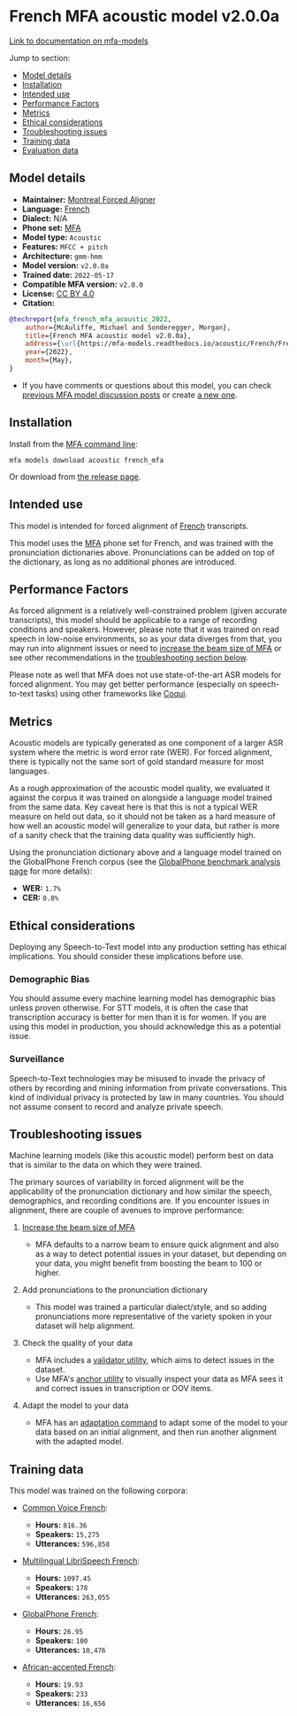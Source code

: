 
# French MFA acoustic model v2.0.0a

[Link to documentation on mfa-models](https://mfa-models.readthedocs.io/en/main/acoustic/french_mfa.html)

Jump to section:

- [Model details](#model-details)
- [Installation](#installation)
- [Intended use](#intended-use)
- [Performance Factors](#performance-factors)
- [Metrics](#metrics)
- [Ethical considerations](#ethical-considerations)
- [Troubleshooting issues](#troubleshooting-issues)
- [Training data](#training-data)
- [Evaluation data](#evaluation-data)

## Model details

- **Maintainer:** [Montreal Forced Aligner](https://montreal-forced-aligner.readthedocs.io/)
- **Language:** [French](https://en.wikipedia.org/wiki/French_language)
- **Dialect:** N/A
- **Phone set:** [MFA](https://mfa-models.readthedocs.io/en/refactor/mfa_phone_set.html#french)
- **Model type:** `Acoustic`
- **Features:** `MFCC + pitch`
- **Architecture:** `gmm-hmm`
- **Model version:** `v2.0.0a`
- **Trained date:** `2022-05-17`
- **Compatible MFA version:** `v2.0.0`
- **License:** [CC BY 4.0](https://github.com/MontrealCorpusTools/mfa-models/tree/main/acoustic/french/mfa/v2.0.0a/LICENSE)
- **Citation:**

```bibtex
@techreport{mfa_french_mfa_acoustic_2022,
	author={McAuliffe, Michael and Sonderegger, Morgan},
	title={French MFA acoustic model v2.0.0a},
	address={\url{https://mfa-models.readthedocs.io/acoustic/French/French MFA acoustic model v2_0_0a.html}},
	year={2022},
	month={May},
}
```

- If you have comments or questions about this model, you can check [previous MFA model discussion posts](https://github.com/MontrealCorpusTools/mfa-models/discussions?discussions_q=French+MFA+acoustic+model+v2.0.0a) or create [a new one](https://github.com/MontrealCorpusTools/mfa-models/discussions/new).

## Installation

Install from the [MFA command line](https://montreal-forced-aligner.readthedocs.io/en/latest/user_guide/models/index.html):

```
mfa models download acoustic french_mfa
```

Or download from [the release page](https://github.com/MontrealCorpusTools/mfa-models/releases/tag/acoustic-french_mfa-v2.0.0a).

## Intended use

This model is intended for forced alignment of [French](https://en.wikipedia.org/wiki/French_language) transcripts.

This model uses the [MFA](https://mfa-models.readthedocs.io/en/refactor/mfa_phone_set.html#french) phone set for French, and was trained with the pronunciation dictionaries above. Pronunciations can be added on top of the dictionary, as long as no additional phones are introduced.

## Performance Factors

As forced alignment is a relatively well-constrained problem (given accurate transcripts), this model should be applicable to a range of recording conditions and speakers. However, please note that it was trained on read speech in low-noise environments, so as your data diverges from that, you may run into alignment issues or need to [increase the beam size of MFA](https://montreal-forced-aligner.readthedocs.io/en/latest/user_guide/configuration/#configuring-specific-commands) or see other recommendations in the [troubleshooting section below](#troubleshooting-issues).

Please note as well that MFA does not use state-of-the-art ASR models for forced alignment. You may get better performance (especially on speech-to-text tasks) using other frameworks like [Coqui](https://coqui.ai/).

## Metrics

Acoustic models are typically generated as one component of a larger ASR system where the metric is word error rate (WER). For forced alignment, there is typically not the same sort of gold standard measure for most languages.

As a rough approximation of the acoustic model quality, we evaluated it against the corpus it was trained on alongside a language model trained from the same data.  Key caveat here is that this is not a typical WER measure on held out data, so it should not be taken as a hard measure of how well an acoustic model will generalize to your data, but rather is more of a sanity check that the training data quality was sufficiently high.

Using the pronunciation dictionary above and a language model trained on the GlobalPhone French corpus (see the [GlobalPhone benchmark analysis page](https://montreal-forced-aligner.readthedocs.io/en/latest/benchmarks/globalphone_transcriptions.html) for more details):

- **WER:** `1.7%`
- **CER:** `0.8%`

## Ethical considerations

Deploying any Speech-to-Text model into any production setting has ethical implications. You should consider these implications before use.

### Demographic Bias

You should assume every machine learning model has demographic bias unless proven otherwise. For STT models, it is often the case that transcription accuracy is better for men than it is for women. If you are using this model in production, you should acknowledge this as a potential issue.

### Surveillance

Speech-to-Text technologies may be misused to invade the privacy of others by recording and mining information from private conversations. This kind of individual privacy is protected by law in many countries. You should not assume consent to record and analyze private speech.


## Troubleshooting issues

Machine learning models (like this acoustic model) perform best on data that is similar to the data on which they were trained.

The primary sources of variability in forced alignment will be the applicability of the pronunciation dictionary and how similar the speech, demographics, and recording conditions are. If you encounter issues in alignment, there are couple of avenues to improve performance:

1. [Increase the beam size of MFA](https://montreal-forced-aligner.readthedocs.io/en/latest/user_guide/configuration/#configuring-specific-commands)

   * MFA defaults to a narrow beam to ensure quick alignment and also as a way to detect potential issues in your dataset, but depending on your data, you might benefit from boosting the beam to 100 or higher.

2. Add pronunciations to the pronunciation dictionary

   * This model was trained a particular dialect/style, and so adding pronunciations more representative of the variety spoken in your dataset will help alignment.

3. Check the quality of your data

   * MFA includes a [validator utility](https://montreal-forced-aligner.readthedocs.io/en/latest/user_guide/data_validation.html), which aims to detect issues in the dataset.
   * Use MFA's [anchor utility](https://montreal-forced-aligner.readthedocs.io/en/latest/user_guide/workflows/anchor.html) to visually inspect your data as MFA sees it and correct issues in transcription or OOV items.

4. Adapt the model to your data

   * MFA has an [adaptation command](https://montreal-forced-aligner.readthedocs.io/en/latest/user_guide/workflows/adapt_acoustic_model.html) to adapt some of the model to your data based on an initial alignment, and then run another alignment with the adapted model.

## Training data

This model was trained on the following corpora:



   * [Common Voice French](../../../../corpus/french/common_voice_french/8.0/README.md):
     * **Hours:** `816.36`
     * **Speakers:** `15,275`
     * **Utterances:** `596,858`

   * [Multilingual LibriSpeech French](../../../../corpus/french/multilingual_librispeech_french/README.md):
     * **Hours:** `1097.45`
     * **Speakers:** `178`
     * **Utterances:** `263,055`

   * [GlobalPhone French](../../../../corpus/french/globalphone_french/3.1/README.md):
     * **Hours:** `26.95`
     * **Speakers:** `100`
     * **Utterances:** `10,476`

   * [African-accented French](../../../../corpus/french/african_accented_french/README.md):
     * **Hours:** `19.93`
     * **Speakers:** `233`
     * **Utterances:** `16,656`
